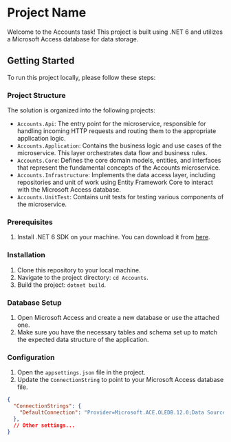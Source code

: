 # Project Name

Welcome to the Accounts task! This project is built using .NET 6 and utilizes a Microsoft Access database for data storage.

## Getting Started

To run this project locally, please follow these steps:

### Project Structure

The solution is organized into the following projects:

- `Accounts.Api`: The entry point for the microservice, responsible for handling incoming HTTP requests and routing them to the appropriate application logic.
- `Accounts.Application`: Contains the business logic and use cases of the microservice. This layer orchestrates data flow and business rules.
- `Accounts.Core`: Defines the core domain models, entities, and interfaces that represent the fundamental concepts of the Accounts microservice.
- `Accounts.Infrastructure`: Implements the data access layer, including repositories and unit of work using Entity Framework Core to interact with the Microsoft Access database.
- `Accounts.UnitTest`: Contains unit tests for testing various components of the microservice.

### Prerequisites

1. Install .NET 6 SDK on your machine. You can download it from [here](https://dotnet.microsoft.com/download/dotnet/6.0).

### Installation

1. Clone this repository to your local machine.
2. Navigate to the project directory: `cd Accounts`.
3. Build the project: `dotnet build`.

### Database Setup

1. Open Microsoft Access and create a new database or use the attached one.
2. Make sure you have the necessary tables and schema set up to match the expected data structure of the application.

### Configuration

1. Open the `appsettings.json` file in the project.
2. Update the `ConnectionString` to point to your Microsoft Access database file.

```json
{
  "ConnectionStrings": {
    "DefaultConnection": "Provider=Microsoft.ACE.OLEDB.12.0;Data Source=C:\\Users\\mhmdr\\OneDrive\\Documents\\accountsdb.accdb"
  },
  // Other settings...
}

